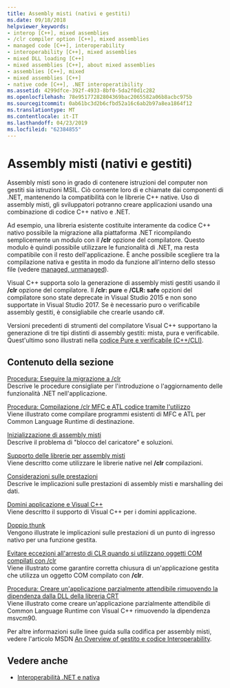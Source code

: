 ```yaml
---
title: Assembly misti (nativi e gestiti)
ms.date: 09/18/2018
helpviewer_keywords:
- interop [C++], mixed assemblies
- /clr compiler option [C++], mixed assemblies
- managed code [C++], interoperability
- interoperability [C++], mixed assemblies
- mixed DLL loading [C++]
- mixed assemblies [C++], about mixed assemblies
- assemblies [C++], mixed
- mixed assemblies [C++]
- native code [C++], .NET interoperatibility
ms.assetid: 4299dfce-392f-4933-8bf0-5da2f0d1c282
ms.openlocfilehash: 78e95177282804369bac2065582a06b8acbc975b
ms.sourcegitcommit: 0ab61bc3d2b6cfbd52a16c6ab2b97a8ea1864f12
ms.translationtype: MT
ms.contentlocale: it-IT
ms.lasthandoff: 04/23/2019
ms.locfileid: "62384855"
---
```

# <a name="mixed-native-and-managed-assemblies"></a>Assembly misti (nativi e gestiti)

Assembly misti sono in grado di contenere istruzioni del computer non gestiti sia istruzioni MSIL. Ciò consente loro di e chiamate dai componenti di .NET, mantenendo la compatibilità con le librerie C++ native. Uso di assembly misti, gli sviluppatori potranno creare applicazioni usando una combinazione di codice C++ nativo e .NET.

Ad esempio, una libreria esistente costituite interamente da codice C++ nativo possibile la migrazione alla piattaforma .NET ricompilando semplicemente un modulo con il **/clr** opzione del compilatore. Questo modulo è quindi possibile utilizzare le funzionalità di .NET, ma resta compatibile con il resto dell'applicazione. È anche possibile scegliere tra la compilazione nativa e gestita in modo da funzione all'interno dello stesso file (vedere [managed, unmanaged](../preprocessor/managed-unmanaged.md)).

Visual C++ supporta solo la generazione di assembly misti gestiti usando il **/clr** opzione del compilatore. Il **/clr: pure** e **/CLR: safe** opzioni del compilatore sono state deprecate in Visual Studio 2015 e non sono supportate in Visual Studio 2017. Se è necessario puro o verificabile assembly gestiti, è consigliabile che crearle usando c#.

Versioni precedenti di strumenti del compilatore Visual C++ supportano la generazione di tre tipi distinti di assembly gestiti: mista, pura e verificabile. Quest'ultimo sono illustrati nella [codice Pure e verificabile (C++/CLI)](../dotnet/pure-and-verifiable-code-cpp-cli.md).

## <a name="in-this-section"></a>Contenuto della sezione

[Procedura: Eseguire la migrazione a /clr](../dotnet/how-to-migrate-to-clr.md)<br/>
Descrive le procedure consigliate per l'introduzione o l'aggiornamento delle funzionalità .NET nell'applicazione.

[Procedura: Compilazione /clr MFC e ATL codice tramite l'utilizzo](../dotnet/how-to-compile-mfc-and-atl-code-by-using-clr.md)<br/>
Viene illustrato come compilare programmi esistenti di MFC e ATL per Common Language Runtime di destinazione.

[Inizializzazione di assembly misti](../dotnet/initialization-of-mixed-assemblies.md)<br/>
Descrive il problema di "blocco del caricatore" e soluzioni.

[Supporto delle librerie per assembly misti](../dotnet/library-support-for-mixed-assemblies.md)<br/>
Viene descritto come utilizzare le librerie native nel **/clr** compilazioni.

[Considerazioni sulle prestazioni](../dotnet/performance-considerations-for-interop-cpp.md)<br/>
Descrive le implicazioni sulle prestazioni di assembly misti e marshalling dei dati.

[Domini applicazione e Visual C++](../dotnet/application-domains-and-visual-cpp.md)<br/>
Viene descritto il supporto di Visual C++ per i domini applicazione.

[Doppio thunk](../dotnet/double-thunking-cpp.md)<br/>
Vengono illustrate le implicazioni sulle prestazioni di un punto di ingresso nativo per una funzione gestita.

[Evitare eccezioni all'arresto di CLR quando si utilizzano oggetti COM compilati con /clr](../dotnet/avoiding-exceptions-on-clr-shutdown-when-consuming-com-objects-built-with-clr.md)<br/>
Viene illustrato come garantire corretta chiusura di un'applicazione gestita che utilizza un oggetto COM compilato con **/clr**.

[Procedura: Creare un'applicazione parzialmente attendibile rimuovendo la dipendenza dalla DLL della libreria CRT](../dotnet/create-a-partially-trusted-application.md)<br/>
Viene illustrato come creare un'applicazione parzialmente attendibile di Common Language Runtime con Visual C++ rimuovendo la dipendenza msvcm90.

Per altre informazioni sulle linee guida sulla codifica per assembly misti, vedere l'articolo MSDN [An Overview of gestito e codice Interoperability](https://msdn.microsoft.com/library/ms973872.aspx).

## <a name="see-also"></a>Vedere anche

- [Interoperabilità .NET e nativa](../dotnet/native-and-dotnet-interoperability.md)
